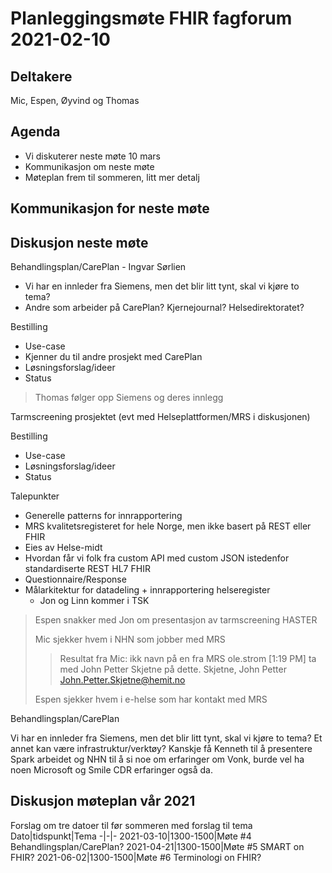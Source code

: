 # Planleggingsmøte FHIR fagforum 2021-02-10

## Deltakere

Mic, Espen, Øyvind og Thomas

## Agenda

* Vi diskuterer neste møte 10 mars
* Kommunikasjon om neste møte
* Møteplan frem til sommeren, litt mer detalj

## Kommunikasjon for neste møte

## Diskusjon neste møte

Behandlingsplan/CarePlan - Ingvar Sørlien

* Vi har en innleder fra Siemens, men det blir litt tynt, skal vi kjøre to tema?
* Andre som arbeider på CarePlan? Kjernejournal? Helsedirektoratet?

Bestilling

* Use-case
* Kjenner du til andre prosjekt med CarePlan
* Løsningsforslag/ideer
* Status

> Thomas følger opp Siemens og deres innlegg

Tarmscreening prosjektet (evt med Helseplattformen/MRS i diskusjonen)

Bestilling

* Use-case
* Løsningsforslag/ideer
* Status

Talepunkter

* Generelle patterns for innrapportering
* MRS kvalitetsregisteret for hele Norge, men ikke basert på REST eller FHIR
* Eies av Helse-midt
* Hvordan får vi folk fra custom API med custom JSON istedenfor standardiserte REST HL7 FHIR
* Questionnaire/Response
* Målarkitektur for datadeling + innrapportering helseregister
  * Jon og Linn kommer i TSK

> Espen snakker med Jon om presentasjon av tarmscreening HASTER
>
> Mic sjekker hvem i NHN som jobber med MRS
> 
>> Resultat fra Mic:
>> ikk navn på en fra MRS
>> ole.strom  [1:19 PM]
>> ta med John Petter Skjetne på dette. Skjetne, John Petter <John.Petter.Skjetne@hemit.no>
>
> Espen sjekker hvem i e-helse som har kontakt med MRS

Behandlingsplan/CarePlan

Vi har en innleder fra Siemens, men det blir litt tynt, skal vi kjøre to tema? Et annet kan være infrastruktur/verktøy? Kanskje få Kenneth til å presentere Spark arbeidet og NHN til å si noe om erfaringer om Vonk, burde vel ha noen Microsoft og Smile CDR erfaringer også da.

## Diskusjon møteplan vår 2021

Forslag om tre datoer til før sommeren med forslag til tema
Dato|tidspunkt|Tema
-|-|-
2021-03-10|1300-1500|Møte #4 Behandlingsplan/CarePlan?
2021-04-21|1300-1500|Møte #5 SMART on FHIR?
2021-06-02|1300-1500|Møte #6 Terminologi on FHIR?
